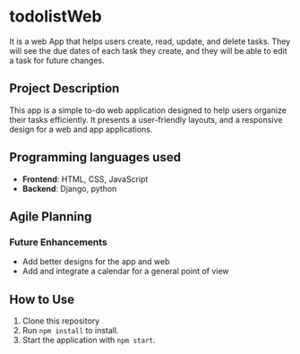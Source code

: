 # todolistWeb
It is a web App that helps users create, read, update, and delete tasks. They will see the due dates of each task they create, and they will be able to edit a task for future changes.

## Project Description
This app is a simple to-do web application designed to help users organize their tasks efficiently. It presents a user-friendly layouts, and a responsive design for a web and app applications.

## Programming languages used
- **Frontend**: HTML, CSS, JavaScript
- **Backend**: Django, python

## Agile Planning

### Future Enhancements
- Add better designs for the app and web
- Add and integrate a calendar for a general point of view

## How to Use
1. Clone this repository
2. Run `npm install` to install.
3. Start the application with `npm start`.

